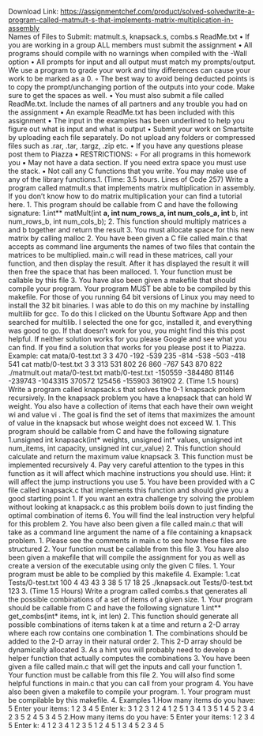 Download Link: https://assignmentchef.com/product/solved-solvedwrite-a-program-called-matmult-s-that-implements-matrix-multiplication-in-assembly
<br>
Names of Files to Submit: matmult.s, knapsack.s, combs.s ReadMe.txt • If you are working in a group ALL members must submit the assignment • All programs should compile with no warnings when compiled with the -Wall option • All prompts for input and all output must match my prompts/output. We use a program to grade your work and tiny differences can cause your work to be marked as a 0. ◦ The best way to avoid being deducted points is to copy the prompt/unchanging portion of the outputs into your code. Make sure to get the spaces as well. • You must also submit a file called ReadMe.txt. Include the names of all partners and any trouble you had on the assignment • An example ReadMe.txt has been included with this assignment • The input in the examples has been underlined to help you figure out what is input and what is output • Submit your work on Smartsite by uploading each file separately. Do not upload any folders or compressed files such as .rar, .tar, .targz, .zip etc. • If you have any questions please post them to Piazza • RESTRICTIONS: ◦ For all programs in this homework you &#x25aa; May not have a data section. If you need extra space you must use the stack. &#x25aa; Not call any C functions that you write. You may make use of any of the library functions.1. (Time: 3.5 hours. Lines of Code 257) Write a program called matmult.s that implements matrix multiplication in assembly. If you don’t know how to do matrix multiplication your can find a tutorial here. 1. This program should be callable from C and have the following signature: 1.int** matMult(int **a, int num_rows_a, int num_cols_a, int** b, int num_rows_b, int num_cols_b); 2. This function should multiply matrices a and b together and return the result 3. You must allocate space for this new matrix by calling malloc 2. You have been given a C file called main.c that accepts as command line arguments the names of two files that contain the matrices to be multiplied. main.c will read in these matrices, call your function, and then display the result. After it has displayed the result it will then free the space that has been malloced. 1. Your function must be callable by this file 3. You have also been given a makefile that should compile your program. Your program MUST be able to be compiled by this makefile. For those of you running 64 bit versions of Linux you may need to install the 32 bit binaries. I was able to do this on my machine by installing multilib for gcc. To do this I clicked on the Ubuntu Software App and then searched for multilib. I selected the one for gcc, installed it, and everything was good to go. If that doesn’t work for you, you might find this this post helpful. If neither solution works for you please Google and see what you can find. If you find a solution that works for you please post it to Piazza. Example: cat mata/0-test.txt 3 3 470 -192 -539 235 -814 -538 -503 -418 541 cat matb/0-test.txt 3 3 313 531 802 26 860 -767 543 870 822 ./matmult.out mata/0-test.txt matb/0-test.txt -150559 -384480 81146 -239743 -1043315 370572 125456 -155903 361902 2. (Time 1.5 hours) Write a program called knapsack.s that solves the 0-1 knapsack problem recursively. In the knapsack problem you have a knapsack that can hold W weight. You also have a collection of items that each have their own weight wi and value vi . The goal is find the set of items that maximizes the amount of value in the knapsack but whose weight does not exceed W. 1. This program should be callable from C and have the following signature 1.unsigned int knapsack(int* weights, unsigned int* values, unsigned int num_items, int capacity, unsigned int cur_value) 2. This function should calculate and return the maximum value knapsack 3. This function must be implemented recursively 4. Pay very careful attention to the types in this function as it will affect which machine instructions you should use. Hint: it will affect the jump instructions you use 5. You have been provided with a C file called knapsack.c that implements this function and should give you a good starting point 1. If you want an extra challenge try solving the problem without looking at knapsack.c as this problem boils down to just finding the optimal combination of items 6. You will find the leal instruction very helpful for this problem 2. You have also been given a file called main.c that will take as a command line argument the name of a file containing a knapsack problem. 1. Please see the comments in main.c to see how these files are structured 2. Your function must be callable from this file 3. You have also been given a makefile that will compile the assignment for you as well as create a version of the executable using only the given C files. 1. Your program must be able to be complied by this makefile 4. Example: 1.cat Tests/0-test.txt 100 4 43 43 3 38 5 17 18 25 ./knapsack.out Tests/0-test.txt 123 3. (Time 1.5 Hours) Write a program called combs.s that generates all the possible combinations of a set of items of a given size. 1. Your program should be callable from C and have the following signature 1.int** get_combs(int* items, int k, int len) 2. This function should generate all possible combinations of items taken k at a time and return a 2-D array where each row contains one combination 1. The combinations should be added to the 2-D array in their natural order 2. This 2-D array should be dynamically allocated 3. As a hint you will probably need to develop a helper function that actually computes the combinations 3. You have been given a file called main.c that will get the inputs and call your function 1. Your function must be callable from this file 2. You will also find some helpful functions in main.c that you can call from your program 4. You have also been given a makefile to compile your program. 1. Your program must be compilable by this makefile. 4. Examples 1.How many items do you have: 5 Enter your items: 1 2 3 4 5 Enter k: 3 1 2 3 1 2 4 1 2 5 1 3 4 1 3 5 1 4 5 2 3 4 2 3 5 2 4 5 3 4 5 2.How many items do you have: 5 Enter your items: 1 2 3 4 5 Enter k: 4 1 2 3 4 1 2 3 5 1 2 4 5 1 3 4 5 2 3 4 5